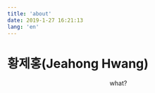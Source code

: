```yaml
---
title: 'about'
date: 2019-1-27 16:21:13
lang: 'en'
---
```


# 황제홍(Jeahong Hwang)

<div align="center">

what?

</div>
